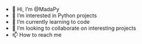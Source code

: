 - 👋 Hi, I’m @MadaPy
- 👀 I’m interested in Python projects
- 🌱 I’m currently learning to code
- 💞️ I’m looking to collaborate on interesting projects
- 📫 How to reach me 

<!---
MadaPy/MadaPy is a ✨ special ✨ repository because its `README.md` (this file) appears on your GitHub profile.
You can click the Preview link to take a look at your changes.
--->
